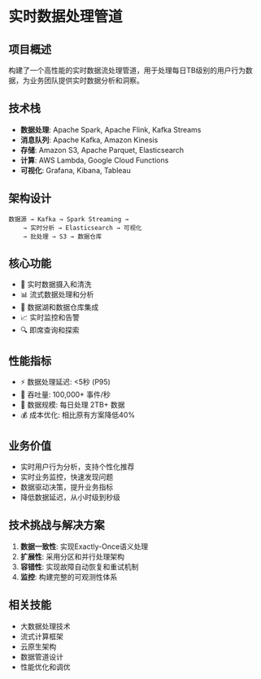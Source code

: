 # 实时数据处理管道

## 项目概述
构建了一个高性能的实时数据流处理管道，用于处理每日TB级别的用户行为数据，为业务团队提供实时数据分析和洞察。

## 技术栈
- **数据处理**: Apache Spark, Apache Flink, Kafka Streams
- **消息队列**: Apache Kafka, Amazon Kinesis
- **存储**: Amazon S3, Apache Parquet, Elasticsearch
- **计算**: AWS Lambda, Google Cloud Functions
- **可视化**: Grafana, Kibana, Tableau

## 架构设计
```
数据源 → Kafka → Spark Streaming → 
    → 实时分析 → Elasticsearch → 可视化
    → 批处理 → S3 → 数据仓库
```

## 核心功能
- 🔄 实时数据摄入和清洗
- 📊 流式数据处理和分析
- 💾 数据湖和数据仓库集成
- 📈 实时监控和告警
- 🔍 即席查询和探索

## 性能指标
- ⚡ 数据处理延迟: <5秒 (P95)
- 🚀 吞吐量: 100,000+ 事件/秒
- 📏 数据规模: 每日处理 2TB+ 数据
- 💰 成本优化: 相比原有方案降低40%

## 业务价值
- 实时用户行为分析，支持个性化推荐
- 实时业务监控，快速发现问题
- 数据驱动决策，提升业务指标
- 降低数据延迟，从小时级到秒级

## 技术挑战与解决方案
1. **数据一致性**: 实现Exactly-Once语义处理
2. **扩展性**: 采用分区和并行处理架构
3. **容错性**: 实现故障自动恢复和重试机制
4. **监控**: 构建完整的可观测性体系

## 相关技能
- 大数据处理技术
- 流式计算框架
- 云原生架构
- 数据管道设计
- 性能优化和调优

